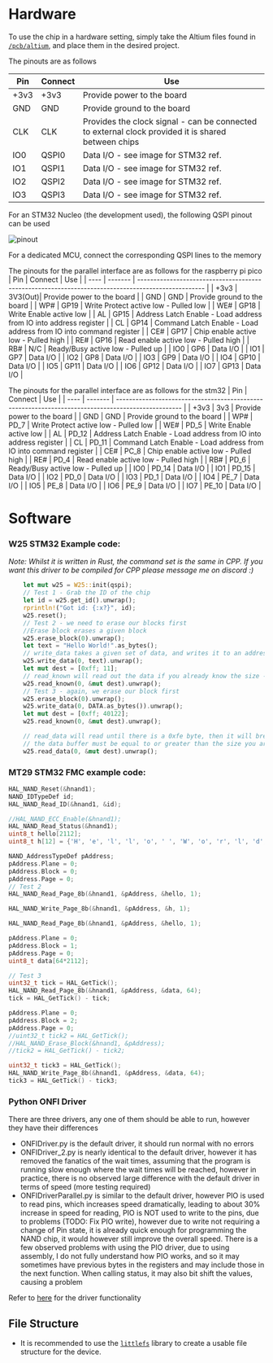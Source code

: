 # Hardware

To use the chip in a hardware setting, simply take the Altium files found in [`/pcb/altium`](https://github.com/PerthAerospaceStudentTeam/past-storage/blob/main/pcb/altium/README.md), and place them in the desired project.

The pinouts are as follows

| Pin  | Connect | Use                                                                                                |
| ---- | ------- | -------------------------------------------------------------------------------------------------- |
| +3v3 | +3v3    | Provide power to the board                                                                         |
| GND  | GND     | Provide ground to the board                                                                        |
| CLK  | CLK     | Provides the clock signal - can be connected to external clock provided it is shared between chips |
| IO0  | QSPI0   | Data I/O - see image for STM32 ref.                                                                |
| IO1  | QSPI1   | Data I/O - see image for STM32 ref.                                                                |
| IO2  | QSPI2   | Data I/O - see image for STM32 ref.                                                                |
| IO3  | QSPI3   | Data I/O - see image for STM32 ref.                                                                |

For an STM32 Nucleo (the development used), the following QSPI pinout can be used

![pinout](https://os.mbed.com/media/uploads/jeromecoutant/nucleo_h743zi_zio_right_2019_8_29.png)

For a dedicated MCU, connect the corresponding QSPI lines to the memory

The pinouts for the parallel interface are as follows for the raspberry pi pico
| Pin  | Connect | Use                                                                                                |
| ---- | ------- | -------------------------------------------------------------------------------------------------- |
| +3v3 | 3V3(Out)| Provide power to the board                                                                         |
| GND  | GND     | Provide ground to the board                                                                        |
| WP#  | GP19   | Write Protect active low - Pulled low |
| WE#  | GP18   | Write Enable active low |
| AL   | GP15   | Address Latch Enable - Load address from IO into address register |
| CL   | GP14   | Command Latch Enable - Load address from IO into command register |
| CE#  | GP17   | Chip enable active low - Pulled high |
| RE#  | GP16   | Read enable active low - Pulled high |
| RB#  | N/C    | Ready/Busy active low - Pulled up |
| IO0  | GP6    | Data I/O                                                                |
| IO1  | GP7    | Data I/O                                                                |
| IO2  | GP8    | Data I/O                                                                |
| IO3  | GP9    | Data I/O                                                                |
| IO4  | GP10   | Data I/O                                                                |
| IO5  | GP11   | Data I/O                                                                |
| IO6  | GP12   | Data I/O                                                                |
| IO7  | GP13   | Data I/O                                                                |


The pinouts for the parallel interface are as follows for the stm32
| Pin  | Connect | Use                                                                                                |
| ---- | ------- | -------------------------------------------------------------------------------------------------- |
| +3v3 | 3v3     | Provide power to the board                                                                         |
| GND  | GND     | Provide ground to the board                                                                        |
| WP#  | PD_7   | Write Protect active low - Pulled low |
| WE#  | PD_5   | Write Enable active low |
| AL   | PD_12  | Address Latch Enable - Load address from IO into address register |
| CL   | PD_11  | Command Latch Enable - Load address from IO into command register |
| CE#  | PC_8  | Chip enable active low - Pulled high |
| RE#  | PD_4   | Read enable active low - Pulled high |
| RB#  | PD_6   | Ready/Busy active low - Pulled up |
| IO0  | PD_14  | Data I/O                                                                |
| IO1  | PD_15  | Data I/O                                                                |
| IO2  | PD_0   | Data I/O                                                                |
| IO3  | PD_1   | Data I/O                                                                |
| IO4  | PE_7   | Data I/O                                                                |
| IO5  | PE_8   | Data I/O                                                                |
| IO6  | PE_9   | Data I/O                                                                |
| IO7  | PE_10  | Data I/O                                                                |

# Software
### W25 STM32 Example code:
_Note: Whilst it is written in Rust, the command set is the same in CPP. If you want this driver to be compiled for CPP please message me on discord :)_
```rust
    let mut w25 = W25::init(qspi);
    // Test 1 - Grab the ID of the chip
    let id = w25.get_id().unwrap();
    rprintln!("Got id: {:x?}", id);
    w25.reset();
    // Test 2 - we need to erase our blocks first
    //Erase block erases a given block
    w25.erase_block(0).unwrap();
    let text = "Hello World!".as_bytes();
    // write_data takes a given set of data, and writes it to an address. It will add a 0xfe byte at the end to signify where the data ends
    w25.write_data(0, text).unwrap();
    let mut dest = [0xff; 11];
    // read_known will read out the data if you already know the size - the buffer to write to must be less than or equal to the data you are expecting
    w25.read_known(0, &mut dest).unwrap();
    // Test 3 - again, we erase our block first
    w25.erase_block(0).unwrap();
    w25.write_data(0, DATA.as_bytes()).unwrap();
    let mut dest = [0xff; 40122];
    w25.read_known(0, &mut dest).unwrap();

    // read_data will read until there is a 0xfe byte, then it will break
    // the data buffer must be equal to or greater than the size you are expecting
    w25.read_data(0, &mut dest).unwrap();
```
### MT29 STM32 FMC example code:
```cpp
HAL_NAND_Reset(&hnand1);
NAND_IDTypeDef id;
HAL_NAND_Read_ID(&hnand1, &id);

//HAL_NAND_ECC_Enable(&hnand1);
HAL_NAND_Read_Status(&hnand1);
uint8_t hello[2112];
uint8_t h[12] = {'H', 'e', 'l', 'l', 'o', ' ', 'W', 'o', 'r', 'l', 'd', '!'};

NAND_AddressTypeDef pAddress;
pAddress.Plane = 0;
pAddress.Block = 0;
pAddress.Page = 0;
// Test 2
HAL_NAND_Read_Page_8b(&hnand1, &pAddress, &hello, 1);

HAL_NAND_Write_Page_8b(&hnand1, &pAddress, &h, 1);

HAL_NAND_Read_Page_8b(&hnand1, &pAddress, &hello, 1);

pAddress.Plane = 0;
pAddress.Block = 1;
pAddress.Page = 0;
uint8_t data[64*2112];

// Test 3
uint32_t tick = HAL_GetTick();
HAL_NAND_Read_Page_8b(&hnand1, &pAddress, &data, 64);
tick = HAL_GetTick() - tick;

pAddress.Plane = 0;
pAddress.Block = 2;
pAddress.Page = 0;
//uint32_t tick2 = HAL_GetTick();
//HAL_NAND_Erase_Block(&hnand1, &pAddress);
//tick2 = HAL_GetTick() - tick2;

uint32_t tick3 = HAL_GetTick();
HAL_NAND_Write_Page_8b(&hnand1, &pAddress, &data, 64);
tick3 = HAL_GetTick() - tick3;
```
### Python ONFI Driver
There are three drivers, any one of them should be able to run, however they have their differences
- ONFIDriver.py is the default driver, it should run normal with no errors
- ONFIDriver_2.py is nearly identical to the default driver, however it has removed the fanatics of the wait times, assuming that the program is running slow enough where the wait times will be reached, however in practice, there is no observed large difference with the default driver in terms of speed (more testing required)
- ONFIDriverParallel.py is similar to the default driver, however PIO is used to read pins, which increases speed dramatically, leading to about 30% increase in speed for reading, PIO is NOT used to write to the pins, due to problems (TODO: Fix PIO write), however due to write not requiring a change of Pin state, it is already quick enough for programming the NAND chip, it would however still improve the overall speed. There is a few observed problems with using the PIO driver, due to using assembly, I do not fully understand how PIO works, and so it may sometimes have previous bytes in the registers and may include those in the next function. When calling status, it may also bit shift the values, causing a problem

Refer to [here](https://github.com/RaphGamingz/BasicONFIDriver/tree/main) for the driver functionality


## File Structure
- It is recommended to use the [`littlefs`](https://github.com/littlefs-project/littlefs) library to create a usable file structure for the device. 

